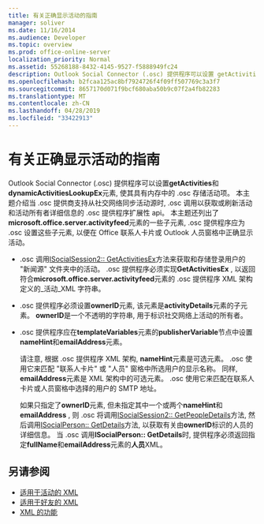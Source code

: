 ```yaml
---
title: 有关正确显示活动的指南
manager: soliver
ms.date: 11/16/2014
ms.audience: Developer
ms.topic: overview
ms.prod: office-online-server
localization_priority: Normal
ms.assetid: 55268188-8432-4145-9527-f5888949fc24
description: Outlook Social Connector (.osc) 提供程序可以设置 getActivities 和 dynamicActivitiesLookupEx 元素, 使其具有内存中的 .osc 存储活动项。
ms.openlocfilehash: b2fcaa125ac8bf7924726f4f09ff507769c3a3f7
ms.sourcegitcommit: 8657170d071f9bcf680aba50b9c07f2a4fb82283
ms.translationtype: MT
ms.contentlocale: zh-CN
ms.lasthandoff: 04/28/2019
ms.locfileid: "33422913"
---
```

# <a name="guidelines-for-properly-displaying-activities"></a>有关正确显示活动的指南

Outlook Social Connector (.osc) 提供程序可以设置**getActivities**和**dynamicActivitiesLookupEx**元素, 使其具有内存中的 .osc 存储活动项。 本主题介绍当 .osc 提供商支持从社交网络同步活动源时, .osc 调用以获取或刷新活动和活动所有者详细信息的 .osc 提供程序扩展性 api。 本主题还列出了**microsoft.office.server.activityfeed**元素的一些子元素, .osc 提供程序应为 .osc 设置这些子元素, 以便在 Office 联系人卡片或 Outlook 人员窗格中正确显示活动。 
  
- .osc 调用[ISocialSession2:: GetActivitiesEx](isocialsession2-getactivitiesex.md)方法来获取和存储登录用户的 "新闻源" 文件夹中的活动。 .osc 提供程序必须实现**GetActivitiesEx** , 以返回符合**microsoft.office.server.activityfeed**元素的 .osc 提供程序 XML 架构定义的_活动_XML 字符串。 
    
- .osc 提供程序必须设置**ownerID**元素, 该元素是**activityDetails**元素的子元素。 **ownerID**是一个不透明的字符串, 用于标识社交网络上活动的所有者。 
    
- .osc 提供程序应在**templateVariables**元素的**publisherVariable**节点中设置**nameHint**和**emailAddress**元素。 
    
   请注意, 根据 .osc 提供程序 XML 架构, **nameHint**元素是可选元素。 .osc 使用它来匹配 "联系人卡片" 或 "人员" 窗格中所选用户的显示名称。 同样, **emailAddress**元素是 XML 架构中的可选元素。 .osc 使用它来匹配在联系人卡片或人员窗格中选择的用户的 SMTP 地址。 
    
   如果只指定了**ownerID**元素, 但未指定其中一个或两个**nameHint**和**emailAddress** , 则 .osc 将调用[ISocialSession2:: GetPeopleDetails](isocialsession2-getpeopledetails.md)方法, 然后调用[ISocialPerson:: GetDetails](isocialperson-getdetails.md)方法, 以获取有关由**ownerID**标识的人员的详细信息。 当 .osc 调用**ISocialPerson:: GetDetails**时, 提供程序必须返回指定**fullName**和**emailAddress**元素的**人员**XML。 
    
## <a name="see-also"></a>另请参阅

- [适用于活动的 XML](xml-for-activities.md)  
- [适用于好友的 XML](xml-for-friends.md)  
- [XML 的功能](xml-for-capabilities.md)

